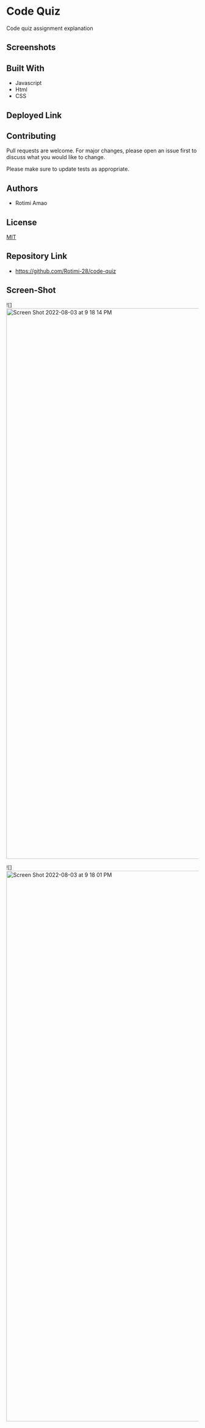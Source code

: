 # Code Quiz

Code quiz assignment explanation

## Screenshots

[]()

## Built With

* Javascript
* Html
* CSS

## Deployed Link

[]()

## Contributing
Pull requests are welcome. For major changes, please open an issue first to discuss what you would like to change.

Please make sure to update tests as appropriate.

## Authors

* Rotimi Amao

## License
[MIT](https://choosealicense.com/licenses/mit/)


## Repository Link
 * https://github.com/Rotimi-28/code-quiz
 
 ## Screen-Shot
  ![]<img width="1440" alt="Screen Shot 2022-08-03 at 9 18 14 PM" src="https://user-images.githubusercontent.com/96090900/182762640-505dcfa1-beac-4174-b349-81167dc0026d.png">

![]<img width="1440" alt="Screen Shot 2022-08-03 at 9 18 01 PM" src="https://user-images.githubusercontent.com/96090900/182762695-48592f6e-a577-4828-ab9d-77a73f3ba56e.png">
